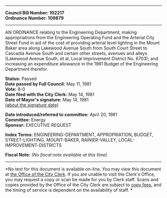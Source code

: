 * * * * *  
  
**Council Bill Number: [](#h0)[](#h2)102217**   
**Ordinance Number: 109879**  
  
* * * * *  
  
AN ORDINANCE relating to the Engineering Department; making appropriations from the Engineering Operating Fund and the Arterial City Street Fund in aid of the cost of providing arterial level lighting in the Mount Baker area along Lakewood Avenue South from South Court Street to Cascadia Avenue South and certain other streets, avenues and alleys (Lakewood Avenue South, et al, Local Improvement District No. 6703); and increasing an expenditure allowance in the 1981 Budget of the Engineering Department therefor.  
  
**Status:** Passed   
**Date passed by Full Council:** May 11, 1981   
**Vote:** 8-0   
**Date filed with the City Clerk:** May 14, 1981   
**Date of Mayor's signature:** May 14, 1981   
[(about the signature date)](/~public/approvaldate.htm)   
  
  
**Date introduced/referred to committee:** April 20, 1981   
**Committee:** Energy   
**Sponsor:** EXECUTIVE REQUEST   
  
**Index Terms:** ENGINEERING-DEPARTMENT, APPROPRIATION, BUDGET, STREET-LIGHTING, MOUNT-BAKER, RAINIER-VALLEY, LOCAL-IMPROVEMENT-DISTRICTS  
  
**Fiscal Note:** *(No fiscal note available at this time)*  
  
* * * * *  
  
*No text for this document is available on-line. You may view this document at [the Office of the City Clerk](http://www.seattle.gov/leg/clerk/contactUs.htm). If you are unable to visit the Clerk's Office, you may request a copy or scan be made for you by Clerk staff. Scans and copies provided by the Office of the City Clerk are subject to [copy fees](http://clerk.seattle.gov/~public/clerkfees.htm), and the timing of service is dependent on the availability of staff. *  
  
  
